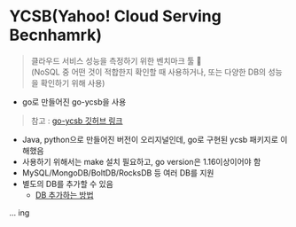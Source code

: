 # YCSB(Yahoo! Cloud Serving Becnhamrk)
> 클라우드 서비스 성능을 측정하기 위한 벤치마크 툴 💫   
> (NoSQL 중 어떤 것이 적합한지 확인할 때 사용하거나, 또는 다양한 DB의 성능을 확인하기 위해 사용)

+ go로 만들어진 go-ycsb을 사용
> 참고 : [go-ycsb 깃허브 링크](https://github.com/pingcap/go-ycsb)
   + Java, python으로 만들어진 버전이 오리지널인데, go로 구현된 ycsb 패키지로 이해했음
   + 사용하기 위해서는 make 설치 필요하고, go version은 1.16이상이어야 함
   + MySQL/MongoDB/BoltDB/RocksDB 등 여러 DB를 지원
   + 별도의 DB를 추가할 수 있음
      + [DB 추가하는 방법](https://github.com/brianfrankcooper/YCSB/wiki/Adding-a-Database)   


... ing
